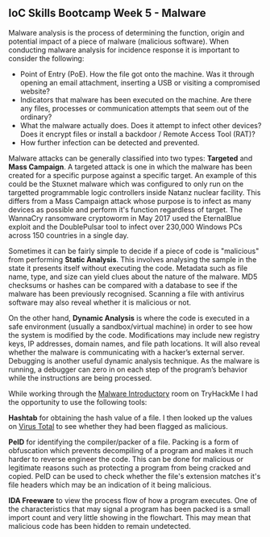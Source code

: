 ## IoC Skills Bootcamp Week 5 - Malware

Malware analysis is the process of determining the function, origin and potential impact of a piece of malware (malicious software). When conducting malware analysis for incidence response it is important to consider the following:
- Point of Entry (PoE). How the file got onto the machine. Was it through opening an email attachment, inserting a USB or visiting a compromised website?
- Indicators that malware has been executed on the machine. Are there any files, processes or communication attempts that seem out of the ordinary?
- What the malware actually does. Does it attempt to infect other devices? Does it encrypt files or install a backdoor / Remote Access Tool (RAT)?
- How further infection can be detected and prevented.

Malware attacks can be generally classified into two types: **Targeted** and **Mass Campaign**. 
A targeted attack is one in which the malware has been created for a specific purpose against a specific target. An example of this could be the Stuxnet malware which was configured to only run on the targetted programmable logic controllers inside Natanz nuclear facility.
This differs from a Mass Campaign attack whose purpose is to infect as many devices as possible and perform it's function regardless of target. The WannaCry ransomware cryptoworm in May 2017 used the EternalBlue exploit and the DoublePulsar tool to infect over 230,000 Windows PCs across 150 countries in a single day.

Sometimes it can be fairly simple to decide if a piece of code is "malicious" from performing **Static Analysis**. This involves analysing the sample in the state it presents itself without executing the code. Metadata such as file name, type, and size can yield clues about the nature of the malware. MD5 checksums or hashes can be compared with a database to see if the malware has been previously recognised. Scanning a file with antivirus software may also reveal whether it is malicious or not. 

On the other hand, **Dynamic Analysis** is where the code is executed in a safe environment (usually a sandbox/virtual machine) in order to see how the system is modified by the code. Modifications may include new registry keys, IP addresses, domain names, and file path locations. It will also reveal whether the malware is communicating with a hacker’s external server. Debugging is another useful dynamic analysis technique. As the malware is running, a debugger can zero in on each step of the program’s behavior while the instructions are being processed.

While working through the [Malware Introductory](https://tryhackme.com/room/malmalintroductory) room on TryHackMe I had the opportunity to use the following tools:

**Hashtab** for obtaining the hash value of a file. I then looked up the values on [Virus Total](https://www.virustotal.com/gui/home/upload) to see whether they had been flagged as malicious.

**PeID** for identifying the compiler/packer of a file. Packing is a form of obfuscation which prevents decompiling of a program and makes it much harder to reverse engineer the code. This can be done for malicious or legitimate reasons such as protecting a program from being cracked and copied. PeID can be used to check whether the file's extension matches it's file headers which may be an indication of it being malicious. 

**IDA Freeware** to view the process flow of how a program executes. One of the characteristics that may signal a program has been packed is a small import count and very little showing in the flowchart. This may mean that malicious code has been hidden to remain undetected. 
